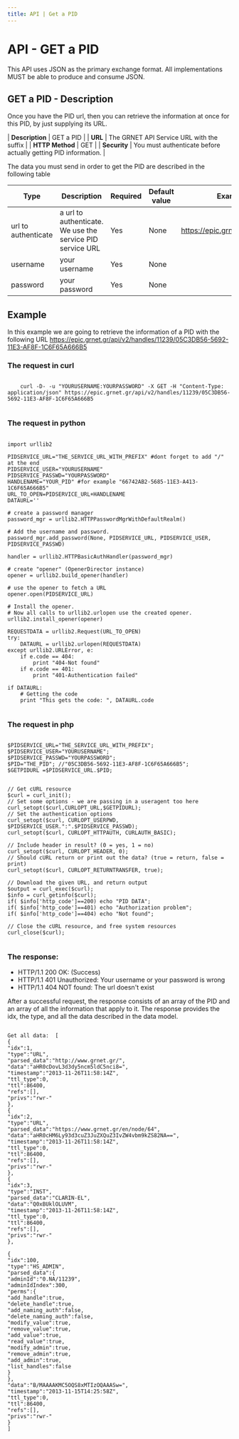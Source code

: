 ```yaml
---
title: API | Get a PID
---
```


# API - GET a PID

This API uses JSON as the primary exchange format. All implementations MUST be able to produce and consume JSON.

## GET a PID - Description
Once you have the PID url, then you can retrieve the information at once for this PID, by just supplying its URL. 

| **Description** | GET a PID |
| **URL**         | The GRNET API Service URL with the suffix |
| **HTTP Method** | GET                         |
| **Security**    | You must authenticate before actually getting PID information. |

The data you must send in order to get the PID are described in the following table 

Type | Description | Required | Default value | Example value |
------|-------------|----------|---------------|---------------|
url to authenticate | a url to authenticate. We use the service PID service URL | Yes | None |  https://epic.grnet.gr/api/v2/handles/ |
username | your username | Yes |None| |
password | your password | Yes |None| |

## Example

In this example we are going to retrieve the information of a PID with the following URL https://epic.grnet.gr/api/v2/handles/11239/05C3DB56-5692-11E3-AF8F-1C6F65A666B5

### The request in curl

<pre><code>
    curl -D- -u "YOURUSERNAME:YOURPASSWORD" -X GET -H "Content-Type: application/json" https://epic.grnet.gr/api/v2/handles/11239/05C3DB56-5692-11E3-AF8F-1C6F65A666B5

</code></pre>

### The request in python

<pre><code class="language-python">
import urllib2

PIDSERVICE_URL="THE_SERVICE_URL_WITH_PREFIX" #dont forget to add "/" at the end
PIDSERVICE_USER="YOURUSERNAME"
PIDSERVICE_PASSWD="YOURPASSWORD"
HANDLENAME="YOUR_PID" #for example "66742AB2-5685-11E3-A413-1C6F65A666B5"
URL_TO_OPEN=PIDSERVICE_URL+HANDLENAME
DATAURL=''
    
# create a password manager
password_mgr = urllib2.HTTPPasswordMgrWithDefaultRealm()

# Add the username and password.
password_mgr.add_password(None, PIDSERVICE_URL, PIDSERVICE_USER, PIDSERVICE_PASSWD)

handler = urllib2.HTTPBasicAuthHandler(password_mgr)

# create "opener" (OpenerDirector instance)
opener = urllib2.build_opener(handler)

# use the opener to fetch a URL
opener.open(PIDSERVICE_URL)

# Install the opener.
# Now all calls to urllib2.urlopen use the created opener.
urllib2.install_opener(opener)

REQUESTDATA = urllib2.Request(URL_TO_OPEN)    
try:
    DATAURL = urllib2.urlopen(REQUESTDATA)
except urllib2.URLError, e:
    if e.code == 404:
        print "404-Not found"
    if e.code == 401:
        print "401-Authentication failed"    

if DATAURL:
    # Getting the code
    print "This gets the code: ", DATAURL.code
 
</code></pre>

### The request in php 

<pre><code class="language-php5">
$PIDSERVICE_URL="THE_SERVICE_URL_WITH_PREFIX";
$PIDSERVICE_USER="YOURUSERNAME";
$PIDSERVICE_PASSWD="YOURPASSWORD";
$PID="THE_PID"; //"05C3DB56-5692-11E3-AF8F-1C6F65A666B5";
$GETPIDURL =$PIDSERVICE_URL.$PID;


// Get cURL resource
$curl = curl_init();
// Set some options - we are passing in a useragent too here
curl_setopt($curl,CURLOPT_URL,$GETPIDURL);
// Set the authentication options
curl_setopt($curl, CURLOPT_USERPWD, $PIDSERVICE_USER.":".$PIDSERVICE_PASSWD);
curl_setopt($curl, CURLOPT_HTTPAUTH, CURLAUTH_BASIC);

// Include header in result? (0 = yes, 1 = no)
curl_setopt($curl, CURLOPT_HEADER, 0);
// Should cURL return or print out the data? (true = return, false = print)
curl_setopt($curl, CURLOPT_RETURNTRANSFER, true);

// Download the given URL, and return output
$output = curl_exec($curl);
$info = curl_getinfo($curl);
if( $info['http_code']==200) echo "PID DATA";
if( $info['http_code']==401) echo "Authorization problem";
if( $info['http_code']==404) echo "Not found";

// Close the cURL resource, and free system resources
curl_close($curl);

</code></pre>

### The response:
- HTTP/1.1 200 OK: (Success) 
- HTTP/1.1 401 Unauthorized: Your username or your password is wrong
- HTTP/1.1 404 NOT found: The url doesn't exist

After a successful request, the response consists of an array of the PID and an array of all the information that apply to it. The response provides the idx, the type, and all the data described in the data model. 

<pre><code>
Get all data:  [
{
"idx":1,
"type":"URL",
"parsed_data":"http://www.grnet.gr/",
"data":"aHR0cDovL3d3dy5ncm5ldC5nci8=",
"timestamp":"2013-11-26T11:58:14Z",
"ttl_type":0,
"ttl":86400,
"refs":[],
"privs":"rwr-"
},
{
"idx":2,
"type":"URL",
"parsed_data":"https://www.grnet.gr/en/node/64",
"data":"aHR0cHM6Ly93d3cuZ3JuZXQuZ3IvZW4vbm9kZS82NA==",
"timestamp":"2013-11-26T11:58:14Z",
"ttl_type":0,
"ttl":86400,
"refs":[],
"privs":"rwr-"
},
{
"idx":3,
"type":"INST",
"parsed_data":"CLARIN-EL",
"data":"Q0xBUklOLUVM",
"timestamp":"2013-11-26T11:58:14Z",
"ttl_type":0,
"ttl":86400,
"refs":[],
"privs":"rwr-"
},

{
"idx":100,
"type":"HS_ADMIN",
"parsed_data":{
"adminId":"0.NA/11239",
"adminIdIndex":300,
"perms":{
"add_handle":true,
"delete_handle":true,
"add_naming_auth":false,
"delete_naming_auth":false,
"modify_value":true,
"remove_value":true,
"add_value":true,
"read_value":true,
"modify_admin":true,
"remove_admin":true,
"add_admin":true,
"list_handles":false
}
},
"data":"B/MAAAAKMC5OQS8xMTIzOQAAASw=",
"timestamp":"2013-11-15T14:25:58Z",
"ttl_type":0,
"ttl":86400,
"refs":[],
"privs":"rwr-"
}
]
</code></pre>




